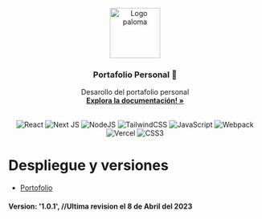 <!-- PROJECT LOGO -->
<br />
<div align="center">
  <a href="https://github.com/othneildrew/Best-README-Template">
    <img src="https://eddy-portafolio.vercel.app/_next/image?url=%2Fimages%2FGifPalomaPNG.gif&w=128&q=75" alt="Logo paloma" width="100" height="100">
  </a>

  <h3 align="center">Portafolio Personal 🐢</h3>

  <p align="center">
    Desarollo del portafolio personal
    <br />
    <a href="https://github.com/eddysantiagoo/Portafolio-Eddy"><strong>Explora la documentación! »</strong></a>
    <br />
    <br />
  </p>
</div>

<div align="center">

![React](https://img.shields.io/badge/react-%2320232a.svg?style=for-the-badge&logo=react&logoColor=%2361DAFB)
![Next JS](https://img.shields.io/badge/Next-black?style=for-the-badge&logo=next.js&logoColor=white)
![NodeJS](https://img.shields.io/badge/node.js-6DA55F?style=for-the-badge&logo=node.js&logoColor=white)
![TailwindCSS](https://img.shields.io/badge/tailwindcss-%2338B2AC.svg?style=for-the-badge&logo=tailwind-css&logoColor=white)
![JavaScript](https://img.shields.io/badge/javascript-%23323330.svg?style=for-the-badge&logo=javascript&logoColor=%23F7DF1E)
![Webpack](https://img.shields.io/badge/webpack-%238DD6F9.svg?style=for-the-badge&logo=webpack&logoColor=black)
![Vercel](https://img.shields.io/badge/vercel-%23000000.svg?style=for-the-badge&logo=vercel&logoColor=white)
![CSS3](https://img.shields.io/badge/css3-%231572B6.svg?style=for-the-badge&logo=css3&logoColor=white)

</div>

# Despliegue y versiones<br/>

* [Portofolio](eddy-portafolio.vercel.app)
#### Version: '1.0.1', //Ultima revision el 8 de Abril del 2023


